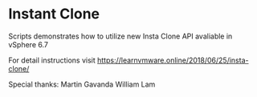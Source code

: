 # Instant Clone

Scripts demonstrates how to utilize new Insta Clone API avaliable in vSphere 6.7

For detail instructions visit https://learnvmware.online/2018/06/25/insta-clone/


Special thanks:
Martin Gavanda
William Lam
